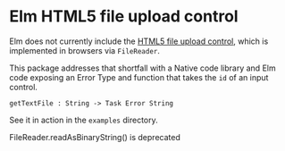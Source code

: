 # Elm HTML5 file upload control

Elm does not currently include the [HTML5 file upload control](http://www.w3.org/TR/html-markup/input.file.html), which is implemented in browsers via `FileReader`.

This package addresses that shortfall with a Native code library and Elm code exposing an Error Type and function that takes the `id` of an input control.

    getTextFile : String -> Task Error String

See it in action in the `examples` directory.



FileReader.readAsBinaryString() is deprecated
